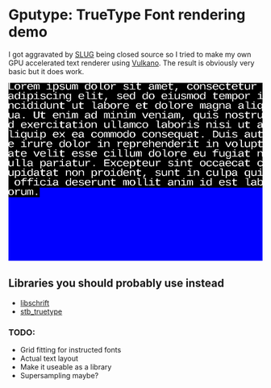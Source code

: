 # Gputype: TrueType Font rendering demo
I got aggravated by [SLUG](https://sluglibrary.com/) being closed source so I tried to make my own GPU accelerated text renderer using [Vulkano](https://github.com/vulkano-rs/vulkano). The result is obviously very basic but it does work. 

![Screenshot](./Screenshot.png)
## Libraries you should probably use instead
- [libschrift](https://github.com/tomolt/libschrift) 
- [stb_truetype](https://github.com/nothings/stb/blob/master/stb_truetype.h)
### TODO:
- Grid fitting for instructed fonts
- Actual text layout
- Make it useable as a library
- Supersampling maybe?